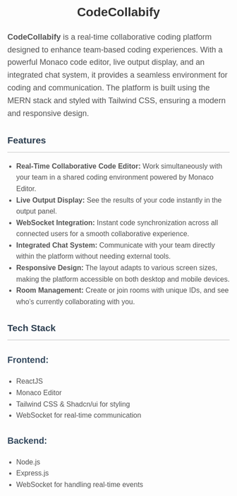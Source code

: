 <div style="max-width: 800px; margin: 0 auto; font-family: Arial, sans-serif; line-height: 1.6;">
  <h1 style="text-align: center; color: #333;">CodeCollabify</h1>
  
  <p style="color: #555; font-size: 18px;">
    <strong>CodeCollabify</strong> is a real-time collaborative coding platform designed to enhance team-based coding experiences. With a powerful Monaco code editor, live output display, and an integrated chat system, it provides a seamless environment for coding and communication. The platform is built using the MERN stack and styled with Tailwind CSS, ensuring a modern and responsive design.
  </p>

  <h2 style="color: #2c3e50; border-bottom: 2px solid #ddd; padding-bottom: 10px;">Features</h2>
  <ul style="list-style-type: disc; padding-left: 20px; color: #555; font-size: 16px;">
    <li><strong>Real-Time Collaborative Code Editor:</strong> Work simultaneously with your team in a shared coding environment powered by Monaco Editor.</li>
    <li><strong>Live Output Display:</strong> See the results of your code instantly in the output panel.</li>
    <li><strong>WebSocket Integration:</strong> Instant code synchronization across all connected users for a smooth collaborative experience.</li>
    <li><strong>Integrated Chat System:</strong> Communicate with your team directly within the platform without needing external tools.</li>
    <li><strong>Responsive Design:</strong> The layout adapts to various screen sizes, making the platform accessible on both desktop and mobile devices.</li>
    <li><strong>Room Management:</strong> Create or join rooms with unique IDs, and see who’s currently collaborating with you.</li>
  </ul>

  <h2 style="color: #2c3e50; border-bottom: 2px solid #ddd; padding-bottom: 10px;">Tech Stack</h2>
  
  <h3 style="color: #34495e; font-size: 20px;">Frontend:</h3>
  <ul style="list-style-type: disc; padding-left: 20px; color: #555; font-size: 16px;">
    <li>ReactJS</li>
    <li>Monaco Editor</li>
    <li>Tailwind CSS & Shadcn/ui for styling</li>
    <li>WebSocket for real-time communication</li>
  </ul>

  <h3 style="color: #34495e; font-size: 20px;">Backend:</h3>
  <ul style="list-style-type: disc; padding-left: 20px; color: #555; font-size: 16px;">
    <li>Node.js</li>
    <li>Express.js</li>
    <li>WebSocket for handling real-time events</li>
  </ul>
</div>
